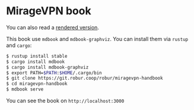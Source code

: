 # MirageVPN book

You can also read a [rendered version](https://robur-coop.github.io/miragevpn-handbook/).

This book use `mdbook` and `mdbook-graphviz`. You can install them via `rustup`
and `cargo`:

```sh
$ rustup install stable
$ cargo install mdbook
$ cargo install mdbook-graphviz
$ export PATH=$PATH:$HOME/.cargo/bin
$ git clone https://git.robur.coop/robur/miragevpn-handbook
$ cd miragevpn-handbook
$ mdbook serve
```

You can see the book on `http://localhost:3000`
